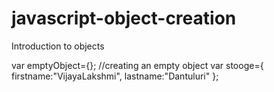javascript-object-creation
==========================

Introduction to objects

var emptyObject={}; //creating an empty object
var stooge={
firstname:"VijayaLakshmi",
lastname:"Dantuluri"
};
